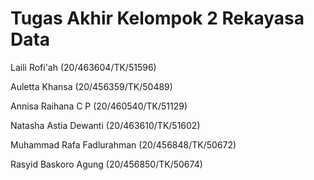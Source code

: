 # Tugas Akhir Kelompok 2 Rekayasa Data
Laili Rofi'ah (20/463604/TK/51596)

Auletta Khansa (20/456359/TK/50489)

Annisa Raihana C P (20/460540/TK/51129)

Natasha Astia Dewanti (20/463610/TK/51602)

Muhammad Rafa Fadlurahman (20/456848/TK/50672)

Rasyid Baskoro Agung (20/456850/TK/50674)
